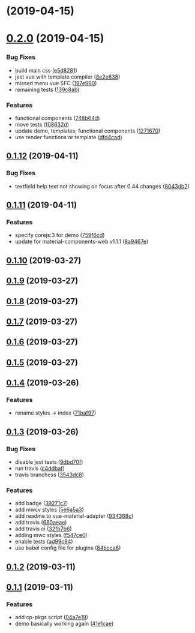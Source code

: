 # [](https://github.com/pgbross/vue-material-adapter/compare/v0.2.0...v) (2019-04-15)



# [0.2.0](https://github.com/pgbross/vue-material-adapter/compare/v0.1.12...v0.2.0) (2019-04-15)


### Bug Fixes

* build main css ([e5d8281](https://github.com/pgbross/vue-material-adapter/commit/e5d8281))
* jest vue with template compiler ([8e2e638](https://github.com/pgbross/vue-material-adapter/commit/8e2e638))
* missed menu vue SFC ([197e990](https://github.com/pgbross/vue-material-adapter/commit/197e990))
* remaining tests ([139c8ab](https://github.com/pgbross/vue-material-adapter/commit/139c8ab))


### Features

* functional components ([748b64d](https://github.com/pgbross/vue-material-adapter/commit/748b64d))
* move tests ([f08632d](https://github.com/pgbross/vue-material-adapter/commit/f08632d))
* update demo, templates, functional components ([1271670](https://github.com/pgbross/vue-material-adapter/commit/1271670))
* use render functions or template ([dfd4cad](https://github.com/pgbross/vue-material-adapter/commit/dfd4cad))



## [0.1.12](https://github.com/pgbross/vue-material-adapter/compare/v0.1.11...v0.1.12) (2019-04-11)


### Bug Fixes

* textfield help text not showing on focus after 0.44 changes ([8043db2](https://github.com/pgbross/vue-material-adapter/commit/8043db2))



## [0.1.11](https://github.com/pgbross/vue-material-adapter/compare/v0.1.10...v0.1.11) (2019-04-11)


### Features

* specify corejs:3 for demo ([759f6cd](https://github.com/pgbross/vue-material-adapter/commit/759f6cd))
* update for material-components-web v1.1.1 ([8a9467e](https://github.com/pgbross/vue-material-adapter/commit/8a9467e))



## [0.1.10](https://github.com/pgbross/vue-material-adapter/compare/v0.1.9...v0.1.10) (2019-03-27)



## [0.1.9](https://github.com/pgbross/vue-material-adapter/compare/v0.1.8...v0.1.9) (2019-03-27)



## [0.1.8](https://github.com/pgbross/vue-material-adapter/compare/v0.1.7...v0.1.8) (2019-03-27)



## [0.1.7](https://github.com/pgbross/vue-material-adapter/compare/v0.1.6...v0.1.7) (2019-03-27)



## [0.1.6](https://github.com/pgbross/vue-material-adapter/compare/v0.1.5...v0.1.6) (2019-03-27)



## [0.1.5](https://github.com/pgbross/vue-material-adapter/compare/v0.1.4...v0.1.5) (2019-03-27)



## [0.1.4](https://github.com/pgbross/vue-material-adapter/compare/v0.1.3...v0.1.4) (2019-03-26)


### Features

* rename styles -> index ([71baf97](https://github.com/pgbross/vue-material-adapter/commit/71baf97))



## [0.1.3](https://github.com/pgbross/vue-material-adapter/compare/v0.1.2...v0.1.3) (2019-03-26)


### Bug Fixes

* disable jest tests ([9dbd70f](https://github.com/pgbross/vue-material-adapter/commit/9dbd70f))
* run travis ([c4ddbaf](https://github.com/pgbross/vue-material-adapter/commit/c4ddbaf))
* travis branchess ([3543dc8](https://github.com/pgbross/vue-material-adapter/commit/3543dc8))


### Features

* add badge ([39271c7](https://github.com/pgbross/vue-material-adapter/commit/39271c7))
* add mwcv styles ([5e6a5a3](https://github.com/pgbross/vue-material-adapter/commit/5e6a5a3))
* add readme to vue-material-adapter ([934368c](https://github.com/pgbross/vue-material-adapter/commit/934368c))
* add travis ([680aeae](https://github.com/pgbross/vue-material-adapter/commit/680aeae))
* add travis ci ([32fb7b6](https://github.com/pgbross/vue-material-adapter/commit/32fb7b6))
* adding mwc styles ([f547ce0](https://github.com/pgbross/vue-material-adapter/commit/f547ce0))
* enable tests ([ad99c94](https://github.com/pgbross/vue-material-adapter/commit/ad99c94))
* use babel config file for plugins ([84bcca6](https://github.com/pgbross/vue-material-adapter/commit/84bcca6))



## [0.1.2](https://github.com/pgbross/vue-material-adapter/compare/v0.1.1...v0.1.2) (2019-03-11)



## [0.1.1](https://github.com/pgbross/vue-material-adapter/compare/04a7e19...v0.1.1) (2019-03-11)


### Features

* add cp-pkgs script ([04a7e19](https://github.com/pgbross/vue-material-adapter/commit/04a7e19))
* demo basically working again ([41e1cae](https://github.com/pgbross/vue-material-adapter/commit/41e1cae))



